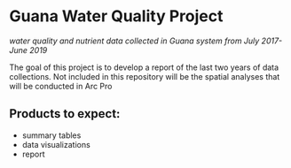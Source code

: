 # Guana Water Quality Project
*water quality and nutrient data collected in Guana system from July 2017-June 2019*

The goal of this project is to develop a report of the last two years of data collections. Not included in this repository will be the spatial analyses that will be conducted in Arc Pro

## Products to expect: 

* summary tables
* data visualizations
* report
